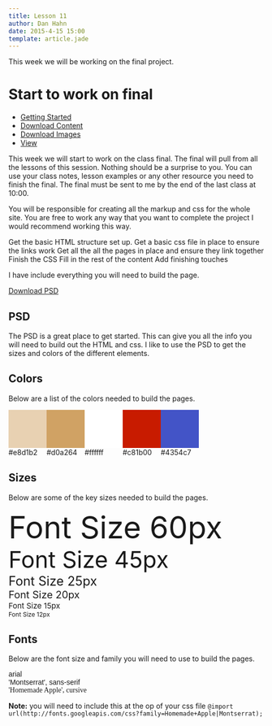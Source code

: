 ```yaml
---
title: Lesson 11
author: Dan Hahn
date: 2015-4-15 15:00
template: article.jade
---
```


This week we will be working on the final project.

<span class="more"></span>

# Start to work on final

* [Getting Started]()
* [Download Content](content.html)
* [Download Images](images.html)
* [View](view.html)

This week we will start to work on the class final.  The final will pull from all the lessons of this session.  Nothing should be a surprise to you.   You can use your class notes, lesson examples or any other resource you need to finish the final.  The final must be sent to me by the end of the last class at 10:00.

You will be responsible for creating all the markup and css for the whole site.   You are free to work any way that you want to complete the project I would recommend working this way.

 Get the basic HTML structure set up.
Get a basic css file in place to ensure the links work
Get all the all the pages in place and ensure they link together
Finish the CSS
Fill in the rest of the content
Add finishing touches

I have include everything you will need to build the page.

<a href='final.psd' class='btn'>Download PSD</a>

## PSD

The PSD is a great place to get started.  This can give you all the info you will need to build out the HTML and css.  I like to use the PSD to get the sizes and colors of the different elements.

## Colors

Below are a list of the colors needed to build the pages.

<div style="display:flex;">
  <div class="col-4 sm-col-3 lg-col-2 p2" style="width: 75px;">
    <div class="mb1">
      <svg viewBox="0 0 64 64" width="64" height="64" style="display:block;width:100%;height:auto">
        <rect width="64" height="64" fill="#e8d1b2"></rect>
      </svg>
    </div>
    <div class="h6 break-word">#e8d1b2</div>
  </div>
  <div class="col-4 sm-col-3 lg-col-2 p2" style="width: 75px;">
    <div class="mb1">
      <svg viewBox="0 0 64 64" width="64" height="64" style="display:block;width:100%;height:auto">
        <rect width="64" height="64" fill="#d0a264"></rect>
      </svg>
    </div>
    <div class="h6 break-word">#d0a264</div>
  </div>
  <div class="col-4 sm-col-3 lg-col-2 p2" style="width: 75px;">
    <div class="mb1">
      <svg viewBox="0 0 64 64" width="64" height="64" style="display:block;width:100%;height:auto">
        <rect width="64" height="64" fill="#ffffff"></rect>
      </svg>
    </div>
    <div class="h6 break-word">#ffffff</div>
  </div>
  <div class="col-4 sm-col-3 lg-col-2 p2" style="width: 75px;">
    <div class="mb1">
      <svg viewBox="0 0 64 64" width="64" height="64" style="display:block;width:100%;height:auto">
        <rect width="64" height="64" fill="#c81b00"></rect>
      </svg>
    </div>
    <div class="h6 break-word">#c81b00</div>
  </div>
  <div class="col-4 sm-col-3 lg-col-2 p2" style="width: 75px;">
      <div class="mb1">
        <svg viewBox="0 0 64 64" width="64" height="64" style="display:block;width:100%;height:auto">
          <rect width="64" height="64" fill="#4354c7"></rect>
        </svg>
      </div>
      <div class="h6 break-word">#4354c7</div>
    </div>


</div>

## Sizes

Below are some of the key sizes needed to build the pages.

<div class="">
      <div class="bold truncate mb1" style="font-size:60px">
        Font Size 60px
      </div>
      <div class="bold truncate mb1" style="font-size:45px">
        Font Size 45px
      </div>
      <div class="bold truncate mb1" style="font-size:25px">
        Font Size 25px
      </div>
      <div class="bold truncate mb1" style="font-size:20px">
        Font Size 20px
      </div>
      <div class="bold truncate mb1" style="font-size:15px">
        Font Size 15px
      </div>
      <div class="bold truncate mb1" style="font-size:12px">
        Font Size 12px
      </div>
  </div>

## Fonts

Below are the font size and family you will need to use to build the pages.


<div class="h3 bold break-word mb1" style="font-family:arial">
  arial
</div>
<div class="h3 bold break-word mb1" style="font-family:'Montserrat', sans-serif">
  'Montserrat', sans-serif
</div>
<div class="h3 bold break-word mb1" style="font-family:'Homemade Apple', cursive">
  'Homemade Apple', cursive
</div>


**Note:** you will need to include this at the op of your css file `@import url(http://fonts.googleapis.com/css?family=Homemade+Apple|Montserrat);`



